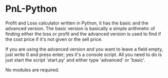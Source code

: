 # PnL-Python

Profit and Loss calculator written in Python, it has the basic and the advanced version. The basic version is basically a simple arithmetic of finding either the loss or profit and the advanced version is used to find if the cost price if it's not given or the sell price.

If you are using the advanced version and you want to leave a field empty, just write 0 and press enter; yes it's a console script. All you need to do is just start the script 'start.py' and either type 'advanced' or 'basic'.

No modules are required.
